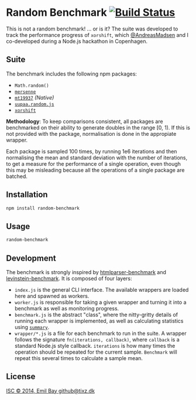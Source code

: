 Random Benchmark [![Build Status](https://travis-ci.org/emilbayes/random-benchmark.svg)](https://travis-ci.org/emilbayes/random-benchmark)
================

This is not a random benchmark! ... or is it?
The suite was developed to track the performance progress of `xorshift`, which
[@AndreasMadsen](https://github.com/AndreasMadsen) and I co-developed during a
Node.js hackathon in Copenhagen.

Suite
-----

The benchmark includes the following npm packages:

* `Math.random()`
* [`mersenne`](https://www.npmjs.org/package/mersenne)
* [`mt19937`](https://www.npmjs.org/package/mt19937) *(Native)*
* [`uupaa.random.js`](https://www.npmjs.org/package/uupaa.random.js)
* [`xorshift`](https://www.npmjs.org/package/xorshift)

**Methodology**: To keep comparisons consistent, all packages are benchmarked on
their ability to generate doubles in the range [0, 1). If this is not provided
with the package, normalisation is done in the appropiate wrapper.

Each package is sampled 100 times, by running 1e6 iterations and then normalising
the mean and standard deviation with the number of iterations, to get a measure
for the performance of a single operation, even though this may be misleading
because all the operations of a single package are batched.

Installation
------------

```bash
npm install random-benchmark
```

Usage
-----

```bash
random-benchmark
```

Development
-----------

The benchmark is strongly inspired by
[htmlparser-benchmark](https://github.com/AndreasMadsen/htmlparser-benchmark)
and [levinstein-benchmark](https://github.com/AndreasMadsen/levenshtein-benchmark).
It is composed of four layers:

* `index.js` is the general CLI interface. The available wrappers are loaded here
  and spawned as workers.
* `worker.js` is responsible for taking a given wrapper and turning it into a benchmark
  as well as monitoring progress.
* `benchmark.js` is the abstract "class", where the nitty-gritty details of running
  each wrapper is implemented, as well as calculating statistics using
  [`summary`](https://github.com/AndreasMadsen/summary).
* `wrapper/*.js` is a file for each benchmark to run in the suite. A wrapper follows
  the signature `fn(iterations, callback)`, where `callback` is a standard Node.js
  style callback. `iterations` is how many times the operation should be repeated
  for the current sample. `Benchmark` will repeat this several times to calculate
  a sample mean.

License
-------
[ISC © 2014, Emil Bay <github@tixz.dk>](LICENSE)

